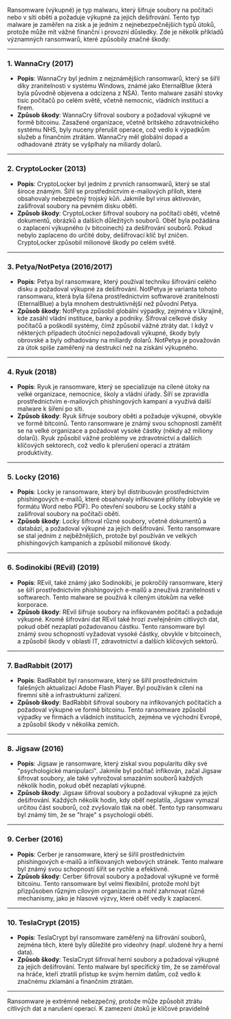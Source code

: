 Ransomware (výkupné) je typ malwaru, který šifruje soubory na počítači nebo v síti oběti a požaduje výkupné za jejich dešifrování. Tento typ malware je zaměřen na zisk a je jedním z nejnebezpečnějších typů útoků, protože může mít vážné finanční i provozní důsledky. Zde je několik příkladů významných ransomwarů, které způsobily značné škody:

---

### 1. **WannaCry (2017)**
- **Popis**: WannaCry byl jedním z nejznámějších ransomwarů, který se šířil díky zranitelnosti v systému Windows, známé jako EternalBlue (která byla původně objevena a odcizena z NSA). Tento malware zasáhl stovky tisíc počítačů po celém světě, včetně nemocnic, vládních institucí a firem.
- **Způsob škody**: WannaCry šifroval soubory a požadoval výkupné ve formě bitcoinu. Zasažené organizace, včetně britského zdravotnického systému NHS, byly nuceny přerušit operace, což vedlo k výpadkům služeb a finančním ztrátám. WannaCry měl globální dopad a odhadované ztráty se vyšplhaly na miliardy dolarů.

---

### 2. **CryptoLocker (2013)**
- **Popis**: CryptoLocker byl jedním z prvních ransomwarů, který se stal široce známým. Šířil se prostřednictvím e-mailových příloh, které obsahovaly nebezpečný trojský kůň. Jakmile byl virus aktivován, zašifroval soubory na pevném disku oběti.
- **Způsob škody**: CryptoLocker šifroval soubory na počítači oběti, včetně dokumentů, obrázků a dalších důležitých souborů. Oběť byla požádána o zaplacení výkupného (v bitcoinech) za dešifrování souborů. Pokud nebylo zaplaceno do určité doby, dešifrovací klíč byl zničen. CryptoLocker způsobil milionové škody po celém světě.

---

### 3. **Petya/NotPetya (2016/2017)**
- **Popis**: Petya byl ransomware, který používal techniku šifrování celého disku a požadoval výkupné za dešifrování. NotPetya je varianta tohoto ransomwaru, která byla šířena prostřednictvím softwarové zranitelnosti (EternalBlue) a byla mnohem destruktivnější než původní Petya.
- **Způsob škody**: NotPetya způsobil globální výpadky, zejména v Ukrajině, kde zasáhl vládní instituce, banky a podniky. Šifroval celkové disky počítačů a poškodil systémy, čímž způsobil vážné ztráty dat. I když v některých případech útočníci nepožadovali výkupné, škody byly obrovské a byly odhadovány na miliardy dolarů. NotPetya je považován za útok spíše zaměřený na destrukci než na získání výkupného.

---

### 4. **Ryuk (2018)**
- **Popis**: Ryuk je ransomware, který se specializuje na cílené útoky na velké organizace, nemocnice, školy a vládní úřady. Šíří se zpravidla prostřednictvím e-mailových phishingových kampaní a využívá další malware k šíření po síti.
- **Způsob škody**: Ryuk šifruje soubory oběti a požaduje výkupné, obvykle ve formě bitcoinů. Tento ransomware je známý svou schopností zaměřit se na velké organizace a požadovat vysoké částky (někdy až miliony dolarů). Ryuk způsobil vážné problémy ve zdravotnictví a dalších klíčových sektorech, což vedlo k přerušení operací a ztrátám produktivity.

---

### 5. **Locky (2016)**
- **Popis**: Locky je ransomware, který byl distribuován prostřednictvím phishingových e-mailů, které obsahovaly infikované přílohy (obvykle ve formátu Word nebo PDF). Po otevření souboru se Locky stáhl a zašifroval soubory na počítači oběti.
- **Způsob škody**: Locky šifroval různé soubory, včetně dokumentů a databází, a požadoval výkupné za jejich dešifrování. Tento ransomware se stal jedním z nejběžnějších, protože byl používán ve velkých phishingových kampaních a způsobil milionové škody.

---

### 6. **Sodinokibi (REvil) (2019)**
- **Popis**: REvil, také známý jako Sodinokibi, je pokročilý ransomware, který se šíří prostřednictvím phishingových e-mailů a zneužívá zranitelnosti v softwarech. Tento malware se používá k cíleným útokům na velké korporace.
- **Způsob škody**: REvil šifruje soubory na infikovaném počítači a požaduje výkupné. Kromě šifrování dat REvil také hrozí zveřejněním citlivých dat, pokud oběť nezaplatí požadovanou částku. Tento ransomware byl známý svou schopností vyžadovat vysoké částky, obvykle v bitcoinech, a způsobil škody v oblasti IT, zdravotnictví a dalších klíčových sektorů.

---

### 7. **BadRabbit (2017)**
- **Popis**: BadRabbit byl ransomware, který se šířil prostřednictvím falešných aktualizací Adobe Flash Player. Byl používán k cílení na firemní sítě a infrastrukturní zařízení.
- **Způsob škody**: BadRabbit šifroval soubory na infikovaných počítačích a požadoval výkupné ve formě bitcoinu. Tento ransomware způsobil výpadky ve firmách a vládních institucích, zejména ve východní Evropě, a způsobil škody v několika zemích.

---

### 8. **Jigsaw (2016)**
- **Popis**: Jigsaw je ransomware, který získal svou popularitu díky své "psychologické manipulaci". Jakmile byl počítač infikován, začal Jigsaw šifrovat soubory, ale také vyhrožoval smazáním souborů každých několik hodin, pokud oběť nezaplatí výkupné.
- **Způsob škody**: Jigsaw šifroval soubory a požadoval výkupné za jejich dešifrování. Každých několik hodin, kdy oběť neplatila, Jigsaw vymazal určitou část souborů, což zvyšovalo tlak na oběť. Tento typ ransomwaru byl známý tím, že se "hraje" s psychologií oběti.

---

### 9. **Cerber (2016)**
- **Popis**: Cerber je ransomware, který se šířil prostřednictvím phishingových e-mailů a infikovaných webových stránek. Tento malware byl známý svou schopností šířit se rychle a efektivně.
- **Způsob škody**: Cerber šifroval soubory a požadoval výkupné ve formě bitcoinu. Tento ransomware byl velmi flexibilní, protože mohl být přizpůsoben různým cílovým organizacím a mohl zahrnovat různé mechanismy, jako je hlasové výzvy, které oběť vedly k zaplacení.

---

### 10. **TeslaCrypt (2015)**
- **Popis**: TeslaCrypt byl ransomware zaměřený na šifrování souborů, zejména těch, které byly důležité pro videohry (např. uložené hry a herní data).
- **Způsob škody**: TeslaCrypt šifroval herní soubory a požadoval výkupné za jejich dešifrování. Tento malware byl specifický tím, že se zaměřoval na hráče, kteří ztratili přístup ke svým herním datům, což vedlo k značnému zklamání a finančním ztrátám.

---

Ransomware je extrémně nebezpečný, protože může způsobit ztrátu citlivých dat a narušení operací. K zamezení útoků je klíčové pravidelně